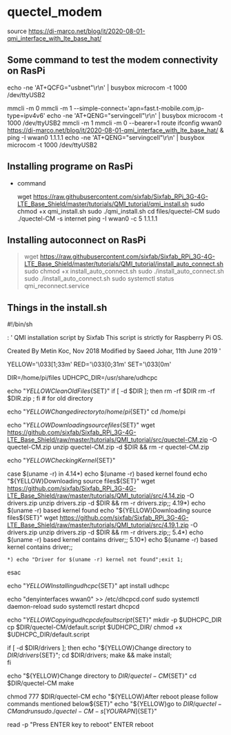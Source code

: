 # quectel_modem

source https://di-marco.net/blog/it/2020-08-01-qmi_interface_with_lte_base_hat/


## Some command to test the modem connectivity on RasPi  
echo -ne 'AT+QCFG="usbnet"\r\n' | busybox microcom -t 1000 /dev/ttyUSB2

mmcli -m 0 
mmcli -m 1 --simple-connect='apn=fast.t-mobile.com,ip-type=ipv4v6'
echo -ne 'AT+QENG="servingcell"\r\n' | busybox microcom -t 1000 /dev/ttyUSB2
mmcli -m 1
mmcli -m 0 --bearer=1 
route
ifconfig wwan0
https://di-marco.net/blog/it/2020-08-01-qmi_interface_with_lte_base_hat/
&
ping -I wwan0 1.1.1.1
echo -ne 'AT+QENG="servingcell"\r\n' | busybox microcom -t 1000 /dev/ttyUSB2



## Installing programe on RasPi 
- command
		
	 wget https://raw.githubusercontent.com/sixfab/Sixfab_RPi_3G-4G-LTE_Base_Shield/master/tutorials/QMI_tutorial/qmi_install.sh 
	 sudo chmod +x qmi_install.sh
	 sudo ./qmi_install.sh
	 cd files/quectel-CM
	 sudo ./quectel-CM -s internet
	 ping -I wwan0 -c 5 1.1.1.1

## Installing autoconnect on RasPi 

>wget https://raw.githubusercontent.com/sixfab/Sixfab_RPi_3G-4G-LTE_Base_Shield/master/tutorials/QMI_tutorial/install_auto_connect.sh
>sudo chmod +x install_auto_connect.sh
>sudo ./install_auto_connect.sh
>sudo ./install_auto_connect.sh
>sudo systemctl status qmi_reconnect.service


## Things in the install.sh
#!/bin/sh

: '
QMI installation script by Sixfab
This script is strictly for Raspberry Pi OS.

Created By Metin Koc, Nov 2018
Modified by Saeed Johar, 11th June 2019
'

YELLOW='\033[1;33m'
RED='\033[0;31m'
SET='\033[0m'

DIR=/home/pi/files
UDHCPC_DIR=/usr/share/udhcpc

echo "${YELLOW}Clean Old Files${SET}"
if [ -d $DIR ]; then 
    rm -rf $DIR
    rm -rf $DIR.zip ; fi # for old directory

echo "${YELLOW}Change directory to /home/pi${SET}"
cd /home/pi

echo "${YELLOW}Downloading source files${SET}"
wget https://github.com/sixfab/Sixfab_RPi_3G-4G-LTE_Base_Shield/raw/master/tutorials/QMI_tutorial/src/quectel-CM.zip -O quectel-CM.zip
unzip quectel-CM.zip -d $DIR && rm -r quectel-CM.zip

echo "${YELLOW}Checking Kernel${SET}"

case $(uname -r) in
    4.14*) echo $(uname -r) based kernel found
        echo "${YELLOW}Downloading source files${SET}"
        wget https://github.com/sixfab/Sixfab_RPi_3G-4G-LTE_Base_Shield/raw/master/tutorials/QMI_tutorial/src/4.14.zip -O drivers.zip
        unzip drivers.zip -d $DIR && rm -r drivers.zip;;
    4.19*) echo $(uname -r) based kernel found 
        echo "${YELLOW}Downloading source files${SET}"
        wget https://github.com/sixfab/Sixfab_RPi_3G-4G-LTE_Base_Shield/raw/master/tutorials/QMI_tutorial/src/4.19.1.zip -O drivers.zip
        unzip drivers.zip -d $DIR && rm -r drivers.zip;;
    5.4*) echo $(uname -r) based kernel contains driver;;
    5.10*) echo $(uname -r) based kernel contains driver;;

    *) echo "Driver for $(uname -r) kernel not found";exit 1;

esac

echo "${YELLOW}Installing udhcpc${SET}"
apt install udhcpc

echo "denyinterfaces wwan0" >> /etc/dhcpcd.conf
sudo systemctl daemon-reload
sudo systemctl restart dhcpcd

echo "${YELLOW}Copying udhcpc default script${SET}"
mkdir -p $UDHCPC_DIR
cp $DIR/quectel-CM/default.script $UDHCPC_DIR/
chmod +x $UDHCPC_DIR/default.script

if [ -d $DIR/drivers ]; then
    echo "${YELLOW}Change directory to $DIR/drivers${SET}";
    cd $DIR/drivers;
    make && make install;    
fi

echo "${YELLOW}Change directory to $DIR/quectel-CM${SET}"
cd $DIR/quectel-CM
make

chmod 777  $DIR/quectel-CM
echo "${YELLOW}After reboot please follow commands mentioned below${SET}"
echo "${YELLOW}go to $DIR/quectel-CM and run sudo ./quectel-CM -s [YOUR APN]${SET}"

read -p "Press ENTER key to reboot" ENTER
reboot
